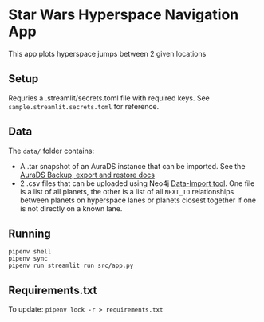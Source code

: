 # Star Wars Hyperspace Navigation App
This app plots hyperspace jumps between 2 given locations

## Setup
Requries a .streamlit/secrets.toml file with required keys. See `sample.streamlit.secrets.toml` for reference.

## Data
The `data/` folder contains:

-  A .tar snapshot of an AuraDS instance that can be imported. See the [AuraDS Backup, export and restore docs](https://neo4j.com/docs/aura/aurads/managing-instances/backup-restore-export/)
- 2 .csv files that can be uploaded using Neo4j [Data-Import tool](https://neo4j.com/docs/data-importer/current/). One file is a list of all planets, the other is a list of all `NEXT_TO` relationships between planets on hyperspace lanes or planets closest together if one is not directly on a known lane.

## Running
```
pipenv shell
pipenv sync
pipenv run streamlit run src/app.py
```

## Requirements.txt
To update:
`pipenv lock -r > requirements.txt`
